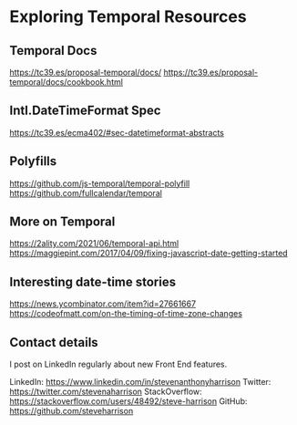 # Exploring Temporal Resources

## Temporal Docs
https://tc39.es/proposal-temporal/docs/
https://tc39.es/proposal-temporal/docs/cookbook.html

## Intl.DateTimeFormat Spec
https://tc39.es/ecma402/#sec-datetimeformat-abstracts

## Polyfills
https://github.com/js-temporal/temporal-polyfill
https://github.com/fullcalendar/temporal

## More on Temporal
https://2ality.com/2021/06/temporal-api.html
https://maggiepint.com/2017/04/09/fixing-javascript-date-getting-started

## Interesting date-time stories
https://news.ycombinator.com/item?id=27661667
https://codeofmatt.com/on-the-timing-of-time-zone-changes

## Contact details
I post on LinkedIn regularly about new Front End features.

LinkedIn: https://www.linkedin.com/in/stevenanthonyharrison
Twitter: https://twitter.com/stevenaharrison
StackOverflow: https://stackoverflow.com/users/48492/steve-harrison
GitHub: https://github.com/steveharrison
